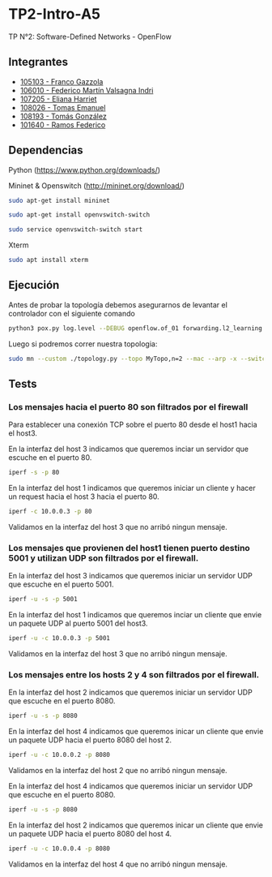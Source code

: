 # TP2-Intro-A5
TP N°2: Software-Defined Networks - OpenFlow

## Integrantes
- [105103 - Franco Gazzola](https://github.com/franco-jyq)
- [106010 - Federico Martín Valsagna Indri](https://github.com/FedericoValsagna)
- [107205 - Eliana Harriet](https://github.com/ElianaHarriet)
- [108026 - Tomas Emanuel](https://github.com/tomasemanuel)
- [108193 - Tomás González](https://github.com/tomasgonzz)
- [101640 - Ramos Federico](https://github.com/RamosFe)


## Dependencias

Python  (https://www.python.org/downloads/)

Mininet & Openswitch (http://mininet.org/download/)

```bash
sudo apt-get install mininet
```
```bash
sudo apt-get install openvswitch-switch
```
```bash
sudo service openvswitch-switch start
```

Xterm

```bash
sudo apt install xterm
```

## Ejecución
Antes de probar la topología debemos asegurarnos de levantar el controlador con el siguiente comando

```bash
python3 pox.py log.level --DEBUG openflow.of_01 forwarding.l2_learning controller
```

Luego si podremos correr nuestra topologia:

```bash
sudo mn --custom ./topology.py --topo MyTopo,n=2 --mac --arp -x --switch ovsk --controller remote
```

## Tests

### Los mensajes hacia el puerto 80 son filtrados por el firewall

Para establecer una conexión TCP sobre el puerto 80 desde el host1 hacia el host3.

En la interfaz del host 3 indicamos que queremos inciar un servidor que escuche en el puerto 80.
```bash
iperf -s -p 80
```
En la interfaz del host 1 indicamos que queremos iniciar un cliente y hacer un request hacia el host 3 hacia el puerto 80.
```bash
iperf -c 10.0.0.3 -p 80
```
Validamos en la interfaz del host 3 que no arribó ningun mensaje.



### Los mensajes que provienen del host1 tienen puerto destino 5001 y utilizan UDP son filtrados por el firewall.

En la interfaz del host 3 indicamos que queremos iniciar un servidor UDP que escuche en el puerto 5001.
```bash
iperf -u -s -p 5001
```
En la interfaz del host 1 indicamos que queremos inciar un cliente que envie un paquete UDP al puerto 5001 del host3.
```bash
iperf -u -c 10.0.0.3 -p 5001
```
Validamos en la interfaz del host 3 que no arribó ningun mensaje.



### Los mensajes entre los hosts 2 y 4 son filtrados por el firewall.

En la interfaz del host 2 indicamos que queremos iniciar un servidor UDP que escuche en el puerto 8080.
```bash
iperf -u -s -p 8080
```
En la interfaz del host 4 indicamos que queremos inicar un cliente que envie un paquete UDP hacia el puerto 8080 del host 2.
```bash
iperf -u -c 10.0.0.2 -p 8080
```

Validamos en la interfaz del host 2 que no arribó ningun mensaje.

En la interfaz del host 4 indicamos que queremos iniciar un servidor UDP que escuche en el puerto 8080.
```bash
iperf -u -s -p 8080
```
En la interfaz del host 2 indicamos que queremos inicar un cliente que envie un paquete UDP hacia el puerto 8080 del host 4.
```bash
iperf -u -c 10.0.0.4 -p 8080
```

Validamos en la interfaz del host 4 que no arribó ningun mensaje.















